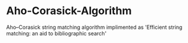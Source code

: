 Aho-Corasick-Algorithm
======================

Aho–Corasick string matching algorithm implimented as 'Efficient string matching: an aid to bibliographic search'